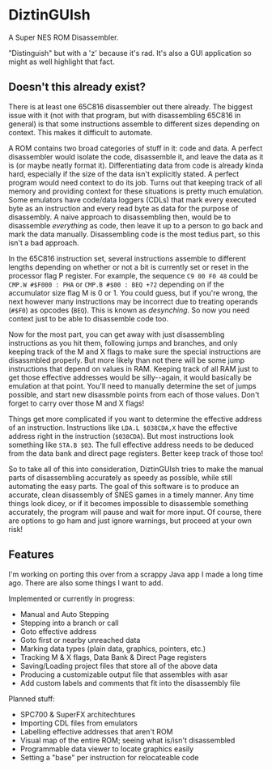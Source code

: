 # DiztinGUIsh

A Super NES ROM Disassembler.

"Distinguish" but with a 'z' because it's rad. It's also a GUI application so might as well highlight that fact.

## Doesn't this already exist?

There is at least one 65C816 disassembler out there already. The biggest issue with it (not with that program, but with disassembling 65C816 in general) is that some instructions assemble to different sizes depending on context. This makes it difficult to automate. 

A ROM contains two broad categories of stuff in it: code and data. A perfect disassembler would isolate the code, disassemble it, and leave the data as it is (or maybe neatly format it). Differentiating data from code is already kinda hard, especially if the size of the data isn't explicitly stated. A perfect program would need context to do its job. Turns out that keeping track of all memory and providing context for these situations is pretty much emulation. Some emulators have code/data loggers (CDLs) that mark every executed byte as an instruction and every read byte as data for the purpose of disassembly. A naive approach to disassembling then, would be to disassemble *everything* as code, then leave it up to a person to go back and mark the data manually. Disassembling code is the most tedius part, so this isn't a bad approach.

In the 65C816 instruction set, several instructions assemble to different lengths depending on whether or not a bit is currently set or reset in the processor flag P register. For example, the sequence `C9 00 F0 48` could be `CMP.W #$F000 : PHA` or `CMP.B #$00 : BEQ +72` depending on if the accumulator size flag M is 0 or 1. You could guess, but if you're wrong, the next however many instructions may be incorrect due to treating operands (`#$F0`) as opcodes (`BEQ`). This is known as *desynching*. So now you need context just to be able to disassemble code too.

Now for the most part, you can get away with just disassembling instructions as you hit them, following jumps and branches, and only keeping track of the M and X flags to make sure the special instructions are disassmbled properly. But more likely than not there will be some jump instructions that depend on values in RAM. Keeping track of all RAM just to get those effective addresses would be silly--again, it would basically be emulation at that point. You'll need to manually determine the set of jumps possible, and start new disassmble points from each of those values. Don't forget to carry over those M and X flags!

Things get more complicated if you want to determine the effective address of an instruction. Instructions like `LDA.L $038CDA,X` have the effective address right in the instruction (`$038CDA`). But most instructions look something like `STA.B $03`. The full effective address needs to be deduced from the data bank and direct page registers. Better keep track of those too!

So to take all of this into consideration, DiztinGUIsh tries to make the manual parts of disassembling accurately as speedy as possible, while still automating the easy parts. The goal of this software is to produce an accurate, clean disassembly of SNES games in a timely manner. Any time things look dicey, or if it becomes impossible to disassemble something accurately, the program will pause and wait for more input. Of course, there are options to go ham and just ignore warnings, but proceed at your own risk!

## Features

I'm working on porting this over from a scrappy Java app I made a long time ago. There are also some things I want to add.

Implemented or currently in progress:

* Manual and Auto Stepping
* Stepping into a branch or call
* Goto effective address
* Goto first or nearby unreached data
* Marking data types (plain data, graphics, pointers, etc.)
* Tracking M & X flags, Data Bank & Direct Page registers
* Saving/Loading project files that store all of the above data
* Producing a customizable output file that assembles with asar
* Add custom labels and comments that fit into the disassembly file

Planned stuff:

* SPC700 & SuperFX architechtures
* Importing CDL files from emulators
* Labelling effective addresses that aren't ROM
* Visual map of the entire ROM; seeing what is/isn't disassembled
* Programmable data viewer to locate graphics easily
* Setting a "base" per instruction for relocateable code